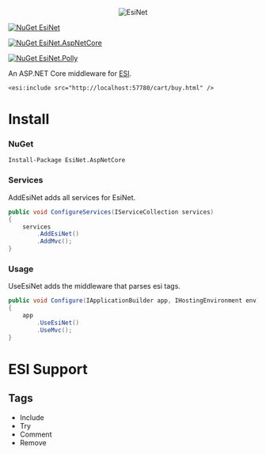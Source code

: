 <p align="center">
<img src="https://raw.githubusercontent.com/allrameest/EsiNet/master/logo.png" alt="EsiNet" />
</p>

[![NuGet EsiNet](http://img.shields.io/nuget/v/EsiNet.svg?style=flat-square&logo=nuget&label=NuGet+EsiNet)](https://www.nuget.org/packages/EsiNet/)

[![NuGet EsiNet.AspNetCore](http://img.shields.io/nuget/v/EsiNet.AspNetCore.svg?style=flat-square&logo=nuget&label=NuGet+EsiNet.AspNetCore)](https://www.nuget.org/packages/EsiNet.AspNetCore/)

[![NuGet EsiNet.Polly](http://img.shields.io/nuget/v/EsiNet.Polly.svg?style=flat-square&logo=nuget&label=NuGet+EsiNet.Polly)](https://www.nuget.org/packages/EsiNet.Polly/)

An ASP.NET Core middleware for [ESI](http://www.w3.org/TR/esi-lang).

```
<esi:include src="http://localhost:57780/cart/buy.html" />
```
# Install

### NuGet

```
Install-Package EsiNet.AspNetCore
```

### Services

AddEsiNet adds all services for EsiNet.

```csharp
public void ConfigureServices(IServiceCollection services)
{
    services
        .AddEsiNet()
        .AddMvc();
}
```

### Usage

UseEsiNet adds the middleware that parses esi tags.

```csharp
public void Configure(IApplicationBuilder app, IHostingEnvironment env)
{
    app
        .UseEsiNet()
        .UseMvc();
}
```

# ESI Support

## Tags

* Include
* Try
* Comment
* Remove
